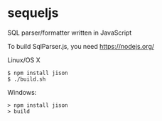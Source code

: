 sequeljs
========

SQL parser/formatter written in JavaScript

To build SqlParser.js, you need https://nodejs.org/

Linux/OS X
```
$ npm install jison
$ ./build.sh
```

Windows:
```
> npm install jison
> build
```